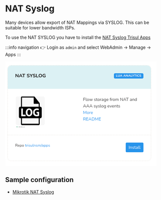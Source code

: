 # NAT Syslog 

Many devices allow export of NAT Mappings via SYSLOG.  This can be suitable for lower bandwidth ISPs.

To use the NAT SYSLOG you have to install the  [ NAT Syslog Trisul Apps](/docs/ag/webadmin/apps/)


:::info navigation
:point_right: Login as `admin` and select WebAdmin  &rarr; Manage &rarr; Apps
:::

![NAT Syslog App](images/appnatsyslog.png)

## Sample configuration 

- [Mikrotik NAT Syslog](https://www.trisul.org/devzone/doku.php/netflow:natsyslog	)



